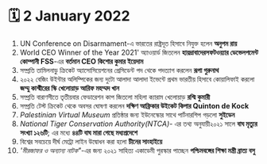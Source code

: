 # 🗓 2 January 2022

1. UN Conference on Disarmament-এ ভারতের রাষ্ট্রদূত হিসাবে নিযুক্ত হলেন **অনুপম রায়**
2. World CEO Winner of the Year 2021' অ্যাওয়ার্ড জিতলেন **হায়দ্রাবাদেরসফটওয়্যার ডেভেলপমেন্ট কোম্পানী FSS**-এর **বর্তমান CEO কিশাের কুমার ইয়েদাম**
3. সম্প্রতি তামিলনাড়ু ক্রিকেট অ্যাসােসিয়েশনের প্রেসিডেন্ট পদ থেকে পদত্যাগ করলেন **রূপা গুরুনাথ**
4. ২০২২ বেজিং উইন্টার অলিম্পিকের জন্য দুটো আলাদা আলাদা ইভেন্টে প্রথম ভারতীয় হিসাবে কোয়ালিফাই করলাে **জম্মু কাশ্মীরের স্কি খেলােয়াড় আরিফ মহম্মদ খান**
5. সম্প্রতি বারাণসীতে তৃতীয়বার ফেডারেশন কাপ জিতলাে মহিলা ক্যারাম খেলােয়াড় **রশ্মি কুমারী**
6. সম্প্রতি টেস্ট ক্রিকেট থেকে অবসর ঘােষণা করলেন **দক্ষিণ আফ্রিকার উইকেট কিপার Quinton de Kock**
7. _Palestinian Virtual Museum_ প্রতিষ্ঠার জন্য ইউনেস্কোর সাথে পার্টনারশিপ গড়লাে **সুইডেন**
8. _National Tiger Conservation Authority(NTCA)-_ এর তথ্য অনুযায়ী২০২১ সালে **বাঘ মৃত্যুর সংখ্যা ১২৬টি**; এর মধ্যে **৪৪টি বাঘ মারা গেছে মধ্যপ্রদেশে**
9. বিশ্বের সবচেয়ে দীর্ঘ মেট্রো লাইন উদ্বোধন করা হলাে **চীনের সাংহাইয়ে**
10. _'মীরজাফর ও অন্যান্য নাটক"_-এর জন্য ২০২১ সাহিত্য একাডেমী পুরস্কার পাচ্ছেন **পশ্চিমবঙ্গের শিক্ষা মন্ত্রী ব্রাত্য বসু**

